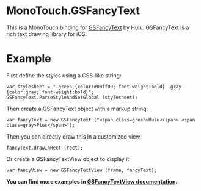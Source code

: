 MonoTouch.GSFancyText
=====================

This is a MonoTouch binding for [GSFancyText](https://github.com/hulu/GrannySmith/tree/master/GSFancyText) by Hulu.
GSFancyText is a rich text drawing library for iOS.

Example
==========

First define the styles using a CSS-like string:

    var stylesheet = ".green {color:#00ff00; font-weight:bold} .gray {color:gray; font-weight:bold}";
    GSFancyText.ParseStyleAndSetGlobal (stylesheet);

Then create a GSFancyText object with a markup string:

    var fancyText = new GSFancyText ("<span class=green>Hulu</span> <span class=gray>Plus</span>");

Then you can directly draw this in a customized view:

    fancyText.drawInRect (rect);

Or create a GSFancyTextView object to display it

    var fancyView = new GSFancyTextView (frame, fancyText);
    
**You can find more examples in [GSFancyTextView documentation](https://github.com/hulu/GrannySmith/wiki/GSFancyText).**
